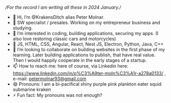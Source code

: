 */For the record I am writing all these in 2024 January./*
- 👋 Hi, I’m @KrakensDitch alias Peter Molnar.
- 💼 SW specialist / presales. Working on my entrepreneur business and studying.
- 👀 I’m interested in coding, building applications, securing my apps. (I also love restoring classic cars and motorcycles)
- 🌱 JS, HTML, CSS, Angular, React, Nest JS, Electron, Python, Java, C++
- 💞️ I’m looking to collaborate on building websites in the first phase of my learning. Later building applications to publish, that have real value. Then I would happily cooperate in the early stages of a startup.
- 📫 How to reach me: here of course, via Linkedin here: https://www.linkedin.com/in/p%C3%A9ter-moln%C3%A1r-a278a0133/ , e-mail: petermolnar93@gmail.com
- 😄 Pronouns: I am a bi-pacifical shiny purple pink plankton eater squid submarine kraken
- ⚡ Fun fact: My pronouns was not enough?

<!---
KrakensDitch/KrakensDitch is a ✨ special ✨ repository because its `README.md` (this file) appears on your GitHub profile.
You can click the Preview link to take a look at your changes.
--->
